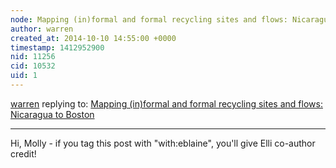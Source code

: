 ```yaml
---
node: Mapping (in)formal and formal recycling sites and flows: Nicaragua to Boston
author: warren
created_at: 2014-10-10 14:55:00 +0000
timestamp: 1412952900
nid: 11256
cid: 10532
uid: 1
---
```




[warren](../profile/warren) replying to: [Mapping (in)formal and formal recycling sites and flows: Nicaragua to Boston](../notes/MollyDanielsson/10-10-2014/mapping-in-formal-and-formal-recycling-sites-and-flows-nicaragua-to-boston)

----
Hi, Molly - if you tag this post with "with:eblaine", you'll give Elli co-author credit!
